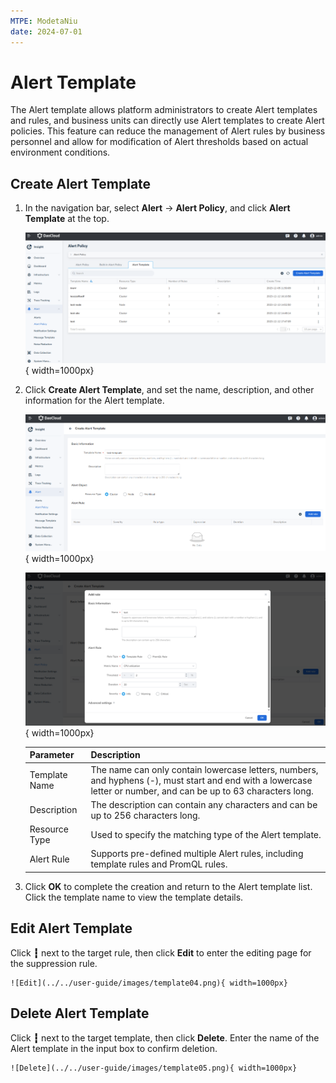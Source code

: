 ```yaml
---
MTPE: ModetaNiu
date: 2024-07-01
---
```


# Alert Template

The Alert template allows platform administrators to create Alert templates and rules, and
business units can directly use Alert templates to create Alert policies. This feature can
reduce the management of Alert rules by business personnel and allow for modification of
Alert thresholds based on actual environment conditions.

## Create Alert Template

1. In the navigation bar, select **Alert** -> **Alert Policy**, and click **Alert Template** at the top.

    ![Alert Template](../../user-guide/images/template01.png){ width=1000px}

2. Click **Create Alert Template**, and set the name, description, and other information for the Alert template.

    ![Basic Information](../../user-guide/images/template02.png){ width=1000px}

    ![Alert Rule](../../user-guide/images/template03.png){ width=1000px}

    | Parameter | Description |
    | ---- | ---- |
    | Template Name | The name can only contain lowercase letters, numbers, and hyphens (-), must start and end with a lowercase letter or number, and can be up to 63 characters long. |
    | Description | The description can contain any characters and can be up to 256 characters long. |
    | Resource Type | Used to specify the matching type of the Alert template. |
    | Alert Rule | Supports pre-defined multiple Alert rules, including template rules and PromQL rules. |

3. Click **OK** to complete the creation and return to the Alert template list. Click the template name 
   to view the template details.

## Edit Alert Template

Click **┇** next to the target rule, then click **Edit** to enter the editing page for the suppression rule.

    ![Edit](../../user-guide/images/template04.png){ width=1000px}

## Delete Alert Template

Click **┇** next to the target template, then click **Delete**. Enter the name of the Alert template 
in the input box to confirm deletion.

    ![Delete](../../user-guide/images/template05.png){ width=1000px}
